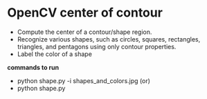 # OpenCV center of contour
- Compute the center of a contour/shape region.
- Recognize various shapes, such as circles, squares, rectangles, triangles, and pentagons using only contour properties.
- Label the color of a shape


**commands to run**
- python shape.py -i shapes_and_colors.jpg (or)
- python shape.py